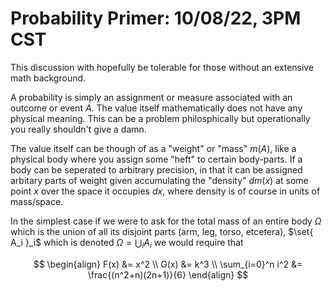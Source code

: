 # Probability Primer: 10/08/22, 3PM CST

This discussion with hopefully be tolerable for those without an extensive math background.

A probability is simply an assignment or measure associated with an outcome or event $A$. The value itself mathematically does not have any physical meaning. This can be a problem philosphically but operationally you really shouldn't give a damn.

The value itself can be though of as a "weight" or "mass" $m(A)$, like a physical body where you assign some "heft" to certain body-parts. If a body can be seperated to arbitrary precision, in that it can be assigned arbitary parts of weight given accumulating the "density" $dm(x)$ at some point $x$ over the space it occupies $dx$, where density is of course in units of mass/space.

In the simplest case if we were to ask for the total mass of an entire body $\Omega$ which is the union of all its disjoint parts (arm, leg, torso, etcetera), $\set{ A_i }_i$ which is denoted $\Omega = \bigcup_i A_i$ we would require that 

$$
\begin{align}
  F(x) &= x^2 \\
  G(x) &= k^3 \\
  \sum_{i=0}^n i^2 &= \frac{(n^2+n)(2n+1)}{6}
\end{align}
$$

